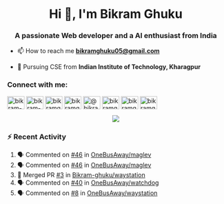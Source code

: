 <h1 align="center">Hi 👋, I'm Bikram Ghuku</h1>
<h3 align="center">A passionate Web developer and a AI enthusiast from India</h3>

- 📫 How to reach me **bikramghuku05@gmail.com**
  
- 🏫 Pursuing CSE from **Indian Institute of Technology, Kharagpur**

<h3 align="left">Connect with me:</h3>
<p align="left">
<a href="https://dev.to/bikram-ghuku" target="blank"><img align="center" src="https://raw.githubusercontent.com/rahuldkjain/github-profile-readme-generator/master/src/images/icons/Social/devto.svg" alt="bikram-ghuku" height="30" width="40" /></a>
<a href="https://linkedin.com/in/bikram-ghuku" target="blank"><img align="center" src="https://raw.githubusercontent.com/rahuldkjain/github-profile-readme-generator/master/src/images/icons/Social/linked-in-alt.svg" alt="bikram-ghuku" height="30" width="40" /></a>
<a href="https://kaggle.com/bikramghuku05" target="blank"><img align="center" src="https://raw.githubusercontent.com/rahuldkjain/github-profile-readme-generator/master/src/images/icons/Social/kaggle.svg" alt="bikramghuku05" height="30" width="40" /></a>
<a href="https://instagram.com/bikramghuku05" target="blank"><img align="center" src="https://raw.githubusercontent.com/rahuldkjain/github-profile-readme-generator/master/src/images/icons/Social/instagram.svg" alt="bikramghuku05" height="30" width="40" /></a>
<a href="https://medium.com/@bikramghuku05" target="blank"><img align="center" src="https://raw.githubusercontent.com/rahuldkjain/github-profile-readme-generator/master/src/images/icons/Social/medium.svg" alt="@bikramghuku05" height="30" width="40" /></a>
<a href="https://www.codechef.com/users/bikramghuku" target="blank"><img align="center" src="https://cdn.jsdelivr.net/npm/simple-icons@3.1.0/icons/codechef.svg" alt="bikramghuku" height="30" width="40" /></a>
<a href="https://www.hackerrank.com/bikramghuku05" target="blank"><img align="center" src="https://raw.githubusercontent.com/rahuldkjain/github-profile-readme-generator/master/src/images/icons/Social/hackerrank.svg" alt="bikramghuku05" height="30" width="40" /></a>
<a href="https://codeforces.com/profile/bikramghuku" target="blank"><img align="center" src="https://raw.githubusercontent.com/rahuldkjain/github-profile-readme-generator/master/src/images/icons/Social/codeforces.svg" alt="bikramghuku" height="30" width="40" /></a>
</p>


<p align="center">
<img src="https://github-readme-stats.vercel.app/api?username=bikram-ghuku&theme=tokyonight&show_icons=true">
</p>

### :zap: Recent Activity

<!--START_SECTION:activity-->
1. 🗣 Commented on [#46](https://github.com/OneBusAway/maglev/issues/46#issuecomment-3211040989) in [OneBusAway/maglev](https://github.com/OneBusAway/maglev)
2. 🗣 Commented on [#46](https://github.com/OneBusAway/maglev/issues/46#issuecomment-3197917762) in [OneBusAway/maglev](https://github.com/OneBusAway/maglev)
3. 🎉 Merged PR [#3](https://github.com/Bikram-ghuku/waystation/pull/3) in [Bikram-ghuku/waystation](https://github.com/Bikram-ghuku/waystation)
4. 🗣 Commented on [#40](https://github.com/OneBusAway/watchdog/pull/40#issuecomment-2733427402) in [OneBusAway/watchdog](https://github.com/OneBusAway/watchdog)
5. 🗣 Commented on [#8](https://github.com/OneBusAway/waystation/issues/8#issuecomment-2731573281) in [OneBusAway/waystation](https://github.com/OneBusAway/waystation)
<!--END_SECTION:activity-->
